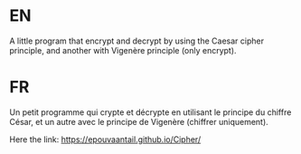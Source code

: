 <h1>EN</h1>
<p>A little program that encrypt and decrypt by using the Caesar cipher principle, and another with Vigenère principle (only encrypt).</p>

<h1>FR</h1>
<p>Un petit programme qui crypte et décrypte en utilisant le principe du chiffre César, et un autre avec le principe de Vigenère (chiffrer uniquement).</p>


Here the link: https://epouvaantail.github.io/Cipher/

